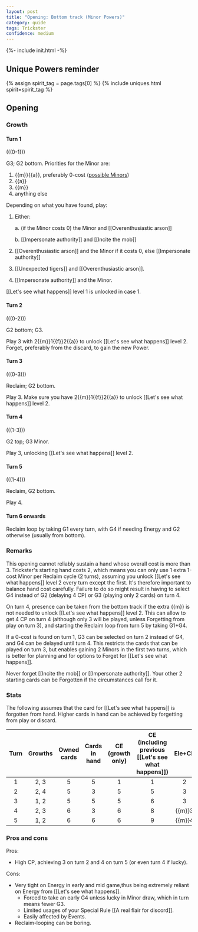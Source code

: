 ```yaml
---  
layout: post  
title: "Opening: Bottom track (Minor Powers)"  
category: guide  
tags: Trickster 
confidence: medium
---
```


{%- include init.html -%}


## Unique Powers reminder

{% assign spirit_tag = page.tags[0] %}
{% include uniques.html spirit=spirit_tag %}


## Opening

### Growth

#### Turn 1

(((0-1)))

G3; G2 bottom. Priorities for the Minor are:

1. {{m}}{{a}}, preferably 0-cost ([possible Minors](https://sick.oberien.de/?query=Moon%2C%20air%2C%20type%3Aminor))
2. {{a}}
3. {{m}} 
4. anything else

Depending on what you have found, play:

1. Either:
 
   a. (if the Minor costs 0) the Minor and [[Overenthusiastic arson]]

   b. [[Impersonate authority]] and [[Incite the mob]]
   
3. [[Overenthusiastic arson]] and the Minor if it costs 0, else [[Impersonate authority]]
4. [[Unexpected tigers]] and [[Overenthusiastic arson]].
5. [[Impersonate authority]] and the Minor.

[[Let's see what happens]] level 1 is unlocked in case 1.


#### Turn 2

(((0-2)))

G2 bottom; G3.

Play 3 with 2{{m}}1{{f}}2{{a}} to unlock [[Let's see what happens]] level 2. Forget, preferably from the discard, to gain the new Power.

#### Turn 3

(((0-3)))

Reclaim; G2 bottom.

Play 3. Make sure you have 2{{m}}1{{f}}2{{a}} to unlock [[Let's see what happens]] level 2.

#### Turn 4

(((1-3)))

G2 top; G3 Minor.

Play 3, unlocking [[Let's see what happens]] level 2.
    
    
#### Turn 5

(((1-4)))

Reclaim, G2 bottom.

Play 4.

#### Turn 6 onwards

Reclaim loop by taking G1 every turn, with G4 if needing Energy and G2 otherwise (usually from bottom).


### Remarks

This opening cannot reliably sustain a hand whose overall cost is more than 3. Trickster's starting hand costs 2, which means you can only use 1 extra 1-cost Minor per Reclaim cycle (2 turns), assuming you unlock [[Let's see what happens]] level 2 every turn except the first. It's therefore important to balance hand cost carefully. Failure to do so might result in having to select G4 instead of G2 (delaying 4 CP) or G3 (playing only 2 cards) on turn 4.

On turn 4, presence can be taken from the bottom track if the extra {{m}} is not needed to unlock [[Let's see what happens]] level 2. This can allow to get 4 CP on turn 4 (although only 3 will be played, unless Forgetting from play on turn 3), and starting the Reclaim loop from turn 5 by taking G1+G4.

If a 0-cost is found on turn 1, G3 can be selected on turn 2 instead of G4, and G4 can be delayed until turn 4. This restricts the cards that can be played on turn 3, but enables gaining 2 Minors in the first two turns, which is better for planning and for options to Forget for [[Let's see what happens]].

Never forget [[Incite the mob]] or [[Impersonate authority]]. Your other 2 starting cards can be Forgotten if the circumstances call for it.

### Stats

The following assumes that the card for [[Let's see what happens]] is forgotten from hand. Higher cards in hand can be achieved by forgetting from play or discard.

Turn | Growths | Owned cards | Cards in hand | CE (growth only) | CE (including previous [[Let's see what happens]]) | Ele+CP 
:--: | :--: | :--: | :--: | :--: | :--: | :--:
1 | 2, 3   |   5   |  5  |  1 |  1 | 2
2 | 2, 4   |   5   |  3  |  5 |  5 | 3
3 | 1, 2   |   5   |  5  |  5 |  6 | 3
4 | 2, 3   |   6   |  3  |  6 |  8 | {{m}}3
5 | 1, 2   |   6   |  6  |  6 |  9 | {{m}}4

### Pros and cons

Pros:

- High CP, achieving 3 on turn 2 and 4 on turn 5 (or even turn 4 if lucky).

Cons:

- Very tight on Energy in early and mid game,thus being extremely reliant on Energy from [[Let's see what happens]].
  - Forced to take an early G4 unless lucky in Minor draw, which in turn means fewer G3.
  - Limited usages of your Special Rule [[A real flair for discord]].
  - Easily affected by Events.
- Reclaim-looping can be boring.


